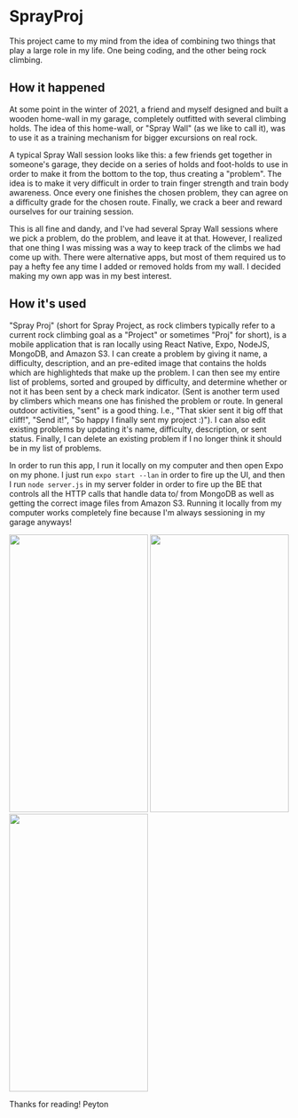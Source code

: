# SprayProj
This project came to my mind from the idea of combining two things that play a large role in my life. One being coding, and the other being rock climbing. 

## How it happened
At some point in the winter of 2021, a friend and myself designed and built a wooden home-wall in my garage, completely outfitted with several climbing holds. The idea of this
home-wall, or "Spray Wall" (as we like to call it), was to use it as a training mechanism for bigger excursions on real rock. 

A typical Spray Wall session looks like this: a few friends get together in someone's garage, they decide on a series of holds and foot-holds to use in order to make it from
the bottom to the top, thus creating a "problem". The idea is to make it very difficult in order to train finger strength and train body awareness. Once every one finishes the 
chosen problem, they can agree on a difficulty grade for the chosen route. Finally, we crack a beer and reward ourselves for our training session.

This is all fine and dandy, and I've had several Spray Wall sessions where we pick a problem, do the problem, and leave it at that. However, I realized that one thing I was missing
was a way to keep track of the climbs we had come up with. There were alternative apps, but most of them required us to pay a hefty fee any time I added or removed holds from 
my wall. I decided making my own app was in my best interest. 

## How it's used
"Spray Proj" (short for Spray Project, as rock climbers typically refer to a current rock climbing goal as a "Project" or sometimes "Proj" for short), is a mobile application
that is ran locally using React Native, Expo, NodeJS, MongoDB, and Amazon S3. I can create a problem by giving it name, a difficulty, description, and an pre-edited image
that contains the holds which are highlighteds that make up the problem. I can then see my entire list of problems, sorted and grouped by difficulty, and determine whether 
or not it has been sent by a check mark indicator. (Sent is another term used by climbers which means one has finished the problem or route. In general outdoor activities, "sent"
is a good thing. I.e., "That skier sent it big off that cliff!", "Send it!", "So happy I finally sent my project :)"). I can also edit existing problems by updating it's 
name, difficulty, description, or sent status. Finally, I can delete an existing problem if I no longer think it should be in my list of problems. 

In order to run this app, I run it locally on my computer and then open Expo on my phone. I just run `expo start --lan` in order to fire up the UI, and then I run `node server.js`
in my server folder in order to fire up the BE that controls all the HTTP calls that handle data to/ from MongoDB as well as getting the correct image files from Amazon S3. 
Running it locally from my computer works completely fine because I'm always sessioning in my garage anyways! 

<img src="https://user-images.githubusercontent.com/27656191/158703210-6bb31fb4-4e0d-4e91-ae8e-9f9b10934c59.png" width="250" height="500">  <img src="https://user-images.githubusercontent.com/27656191/158704679-280c6026-1262-4bbb-b6e9-7325fbfda64d.png" width="250" height="500">  <img src="https://user-images.githubusercontent.com/27656191/158704689-76276f7e-e840-4bf6-96fa-91bc7a1fd8df.png" width="250" height="500">



Thanks for reading!
Peyton
